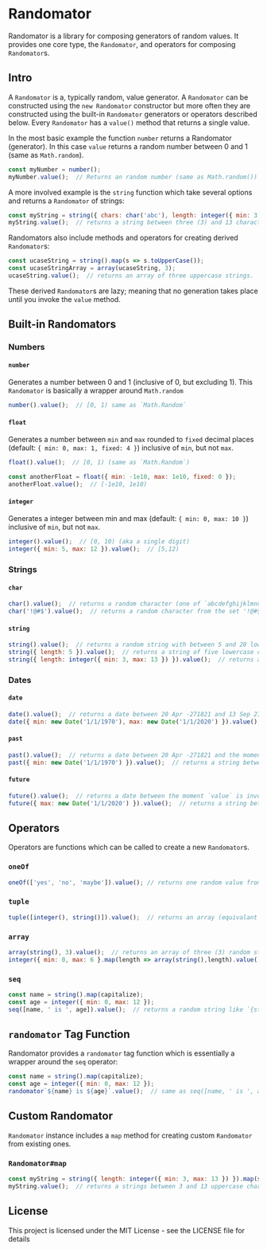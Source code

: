 # Randomator

Randomator is a library for composing generators of random values.  It provides one core type, the `Randomator`, and operators for composing `Randomator`s.

## Intro

A `Randomator` is a, typically random, value generator.  A `Randomator` can be constructed using the `new Randomator` constructor but more often they are constructed using the built-in `Randomator` generators or operators described below.  Every `Randomator` has a `value()` method that returns a single value.

In the most basic example the function `number` returns a Randomator (generator). In this case `value` returns a random number between 0 and 1 (same as `Math.random`).

```js
const myNumber = number();
myNumber.value();  // Returns an random number (same as Math.random())
```

A more involved example is the `string` function which take several options and returns a `Randomator` of strings:

```js
const myString = string({ chars: char('abc'), length: integer({ min: 3, max: 13 }) });
myString.value();  // returns a string between three (3) and 13 characters (inclusive) of 'a', 'b' or 'c'.
```

Randomators also include methods and operators for creating derived `Randomator`s:

```js
const ucaseString = string().map(s => s.toUpperCase());
const ucaseStringArray = array(ucaseString, 3);
ucaseString.value();  // returns an array of three uppercase strings.
```

These derived `Randomator`s are lazy; meaning that no generation takes place until you invoke the `value` method.

## Built-in Randomators

### Numbers

#### `number`

Generates a number between 0 and 1 (inclusive of 0, but excluding 1).  This `Randomator` is basically a wrapper around `Math.random`

```js
number().value();  // [0, 1) same as `Math.Random`
```

#### `float`

Generates a number between `min` and `max` rounded to `fixed` decimal places (default: `{ min: 0, max: 1, fixed: 4 }`) inclusive of `min`, but not `max`.

```js
float().value();  // [0, 1) (same as `Math.Random`)

const anotherFloat = float({ min: -1e10, max: 1e10, fixed: 0 });
anotherFloat.value();  // [-1e10, 1e10)
```

#### `integer`

Generates a integer between min and max (default: `{ min: 0, max: 10 }`) inclusive of `min`, but not `max`.

```js
integer().value();  // [0, 10) (aka a single digit)
integer({ min: 5, max: 12 }).value();  // [5,12)
```

### Strings

#### `char`

```js
char().value();  // returns a random character (one of `abcdefghijklmnopqrstuvwxyABCDEFGHIJKLMNOPQRSTUVWXYZ0123456789!@#$%^&*()`).
char('!@#$').value();  // returns a random character from the set '!@#$'
```

#### `string`

```js
string().value();  // returns a random string with between 5 and 20 lowercase characters.
string({ length: 5 }).value();  // returns a string of five lowercase characters.
string({ length: integer({ min: 3, max: 13 }) }).value();  // returns a string between 3 and 13 lowercase characters.
```

### Dates

#### `date`

```js
date().value();  // returns a date between 20 Apr -271821 and 13 Sep 275760
date({ min: new Date('1/1/1970'), max: new Date('1/1/2020') }).value();  // returns a string between 1 Jan 1970 and 1 Jan 2020
```

#### `past`

```js
past().value();  // returns a date between 20 Apr -271821 and the moment `value` is invoked
past({ min: new Date('1/1/1970') }).value();  // returns a string between 1 Jan 1970 and now
```

#### `future`

```js
future().value();  // returns a date between the moment `value` is invoked and 13 Sep 275760
future({ max: new Date('1/1/2020') }).value();  // returns a string between now and 1 Jan 2020
```

## Operators

Operators are functions which can be called to create a new `Randomator`s.

### `oneOf`

```js
oneOf(['yes', 'no', 'maybe']).value(); // returns one random value from input array
```

### `tuple`

```js
tuple([integer(), string()]).value();  // returns an array (equivalant to [integer().value(), string().value()])
```

### `array`

```js
array(string(), 3).value();  // returns an array of three (3) random strings
integer({ min: 0, max: 6 }.map(length => array(string(),length).value();  // returns an array of between three (3) and six (6) random strings
```

### `seq`

```js
const name = string().map(capitalize);
const age = integer({ min: 0, max: 12 });
seq([name, ' is ', age]).value();  // returns a random string like `{string} is {integer}`
```

## `randomator` Tag Function

Randomator provides a `randomator` tag function which is essentially a wrapper around the `seq` operator:

```js
const name = string().map(capitalize);
const age = integer({ min: 0, max: 12 });
randomator`${name} is ${age}`.value();  // same as seq([name, ' is ', age]).value();
```

## Custom Randomator

`Randomator` instance includes a `map` method for creating custom `Randomator` from existing ones.

### `Randomator#map`

```js
const myString = string({ length: integer({ min: 3, max: 13 }) }).map(s => s.toUpperCase());
myString.value();  // returns a strings between 3 and 13 uppercase characters.
```

## License

This project is licensed under the MIT License - see the LICENSE file for details
